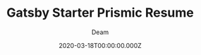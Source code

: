 ---
title: Gatsby Starter Prismic Resume
github: https://github.com/deamme/gatsby-starter-prismic-resume
demo: https://compassionate-morse-5204bf.netlify.app/
author: Deam
ssg:
  - Gatsby
cms:
  - Prismic
date: 2020-03-18T00:00:00.000Z
description: Resume/CV page - Gatsby starter which uses Prismic as a headless CMS.
draft: false
publish_date: '2019-03-15T23:07:16Z'
update_date: '2019-06-24T19:33:03Z'
github_star: 30
github_fork: 14
---